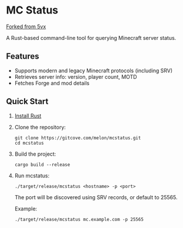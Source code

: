 # MC Status

[Forked from 5vx](https://github.com/5vx/rustcraft.git)

A Rust-based command-line tool for querying Minecraft server status.

## Features

- Supports modern and legacy Minecraft protocols (including SRV)
- Retrieves server info: version, player count, MOTD
- Fetches Forge and mod details

## Quick Start

1. [Install Rust](https://www.rust-lang.org/tools/install)

2. Clone the repository:
   ```
   git clone https://gitcove.com/melon/mcstatus.git
   cd mcstatus
   ```

3. Build the project:
   ```
   cargo build --release
   ```

4. Run mcstatus:
   ```
   ./target/release/mcstatus <hostname> -p <port>
   ```

   The port will be discovered using SRV records, or default to 25565.

   Example:
   ```
   ./target/release/mcstatus mc.example.com -p 25565
   ```

